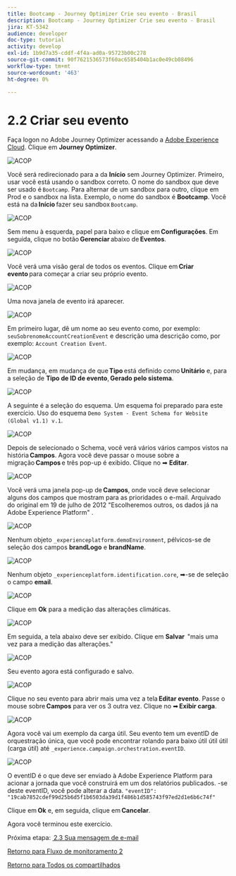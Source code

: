 ```yaml
---
title: Bootcamp - Journey Optimizer Crie seu evento - Brasil
description: Bootcamp - Journey Optimizer Crie seu evento - Brasil
jira: KT-5342
audience: developer
doc-type: tutorial
activity: develop
exl-id: 1b9d7a35-cddf-4f4a-ad0a-95723b00c278
source-git-commit: 90f7621536573f60ac6585404b1ac0e49cb08496
workflow-type: tm+mt
source-wordcount: '463'
ht-degree: 0%

---
```


# 2.2 Criar seu evento

Faça logon no Adobe Journey Optimizer acessando a [Adobe Experience Cloud](https://experience.adobe.com). Clique em **Journey Optimizer**.

![ACOP](./images/acophome.png)

Você será redirecionado para a da **Início** sem Journey Optimizer. Primeiro, usar você está usando o sandbox correto. O nome do sandbox que deve ser usado é `Bootcamp`. Para alternar de um sandbox para outro, clique em Prod e o sandbox na lista. Exemplo, o nome do sandbox é **Bootcamp**. Você está na da **Início** fazer seu sandbox `Bootcamp`.

![ACOP](./images/acoptriglp.png)

Sem menu à esquerda, papel para baixo e clique em **Configurações**. Em seguida, clique no botão **Gerenciar** abaixo de **Eventos**.

![ACOP](./images/acopmenu.png)

Você verá uma visão geral de todos os eventos. Clique em **Criar evento** para começar a criar seu próprio evento.

![ACOP](./images/emptyevent.png)

Uma nova janela de evento irá aparecer.

![ACOP](./images/emptyevent1.png)

Em primeiro lugar, dê um nome ao seu evento como, por exemplo: `seuSobrenomeAccountCreationEvent` e descrição uma descrição como, por exemplo: `Account Creation Event`.

![ACOP](./images/eventdescription.png)

Em mudança, em mudança de que **Tipo** está definido como **Unitário** e, para a seleção de **Tipo de ID de evento**, **Gerado pelo sistema**.

![ACOP](./images/eventidtype.png)

A seguinte é a seleção do esquema. Um esquema foi preparado para este exercício. Uso do esquema `Demo System - Event Schema for Website (Global v1.1) v.1`.

![ACOP](./images/eventschema.png)

Depois de selecionado o Schema, você verá vários vários campos vistos na história **Campos**. Agora você deve passar o mouse sobre a migração **Campos** e três pop-up é exibido. Clique no ➡ **Editar**.

![ACOP](./images/eventpayload.png)

Você verá uma janela pop-up de **Campos**, onde você deve selecionar alguns dos campos que mostram para as prioridades o e-mail. Arquivado do original em 19 de julho de 2012 &quot;Escolheremos outros, os dados já na Adobe Experience Platform&quot; .

![ACOP](./images/eventfields.png)

Nenhum objeto `_experienceplatform.demoEnvironment`, pélvicos-se de seleção dos campos **brandLogo** e **brandName**.

![ACOP](./images/eventpayloadbr.png)

Nenhum objeto `_experienceplatform.identification.core`, ➡-se de seleção o campo **email**.

![ACOP](./images/eventpayloadbrid.png)

Clique em **Ok** para a medição das alterações climáticas.

![ACOP](./images/saveok.png)

Em seguida, a tela abaixo deve ser exibido. Clique em **Salvar**  &quot;mais uma vez para a medição das alterações.&quot;

![ACOP](./images/eventsave.png)

Seu evento agora está configurado e salvo.

![ACOP](./images/eventdone.png)

Clique no seu evento para abrir mais uma vez a tela **Editar evento**. Passe o mouse sobre **Campos** para ver os 3 outra vez. Clique no ➡ **Exibir carga**.

![ACOP](./images/viewevent.png)

Agora você vai um exemplo da carga útil.
Seu evento tem um eventID de orquestração única, que você pode encontrar rolando para baixo útil útil útil (carga útil) até `_experience.campaign.orchestration.eventID`.

![ACOP](./images/payloadeventID.png)

O eventID é o que deve ser enviado à Adobe Experience Platform para acionar a jornada que você construirá em um dos relatórios publicados. -se deste eventID, você pode alterar a data.
`"eventID": "19cab7852cdef99d25b6d5f1b6503da39d1f486b1d585743f97ed2d1e6b6c74f"`

Clique em **Ok** e, em seguida, clique em **Cancelar**.

Agora você terminou este exercício.

Próxima etapa: [ 2.3 Sua mensagem de e-mail](./ex3.md)

[Retorno para Fluxo de monitoramento 2](./uc2.md)

[Retorno para Todos os compartilhados](../../overview.md)
